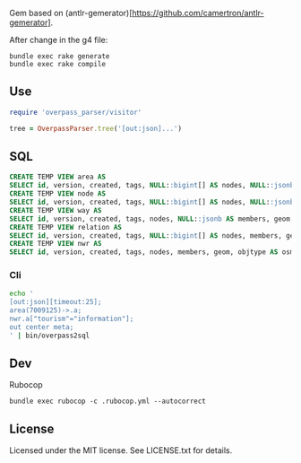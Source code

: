 Gem based on (antlr-gemerator)[https://github.com/camertron/antlr-gemerator].

After change in the g4 file:
```
bundle exec rake generate
bundle exec rake compile
```

## Use

```ruby
require 'overpass_parser/visitor'

tree = OverpassParser.tree('[out:json]...')
```

## SQL

```sql
CREATE TEMP VIEW area AS
SELECT id, version, created, tags, NULL::bigint[] AS nodes, NULL::jsonb AS members, geom, 'a' AS osm_type FROM osm_base_areas;
CREATE TEMP VIEW node AS
SELECT id, version, created, tags, NULL::bigint[] AS nodes, NULL::jsonb AS members, geom, objtype AS osm_type FROM osm_base WHERE objtype = 'n';
CREATE TEMP VIEW way AS
SELECT id, version, created, tags, nodes, NULL::jsonb AS members, geom, objtype AS osm_type FROM osm_base WHERE objtype = 'w';
CREATE TEMP VIEW relation AS
SELECT id, version, created, tags, NULL::bigint[] AS nodes, members, geom, objtype AS osm_type FROM osm_base WHERE objtype = 'r';
CREATE TEMP VIEW nwr AS
SELECT id, version, created, tags, nodes, members, geom, objtype AS osm_type FROM osm_base;
```

### Cli

```sh
echo '
[out:json][timeout:25];
area(7009125)->.a;
nwr.a["tourism"="information"];
out center meta;
' | bin/overpass2sql
```

## Dev

Rubocop
```
bundle exec rubocop -c .rubocop.yml --autocorrect
```

## License
Licensed under the MIT license. See LICENSE.txt for details.
